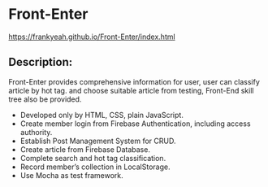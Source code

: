 # Front-Enter  

https://frankyeah.github.io/Front-Enter/index.html

## Description:
Front-Enter provides comprehensive information for user, user can classify article by hot tag.
and choose suitable article from testing, Front-End skill tree also be provided. 

- Developed only by HTML, CSS, plain JavaScript.
- Create member login from Firebase Authentication, including access authority.
- Establish Post Management System for CRUD.
- Create article from Firebase Database.
- Complete search and hot tag classification. 
- Record member’s collection in LocalStorage. 
- Use Mocha as test framework.

<blockquote class="imgur-embed-pub" lang="en" data-id="mpFiruP"><a href="//imgur.com/mpFiruP"></a></blockquote><script async src="//s.imgur.com/min/embed.js" charset="utf-8"></script>

